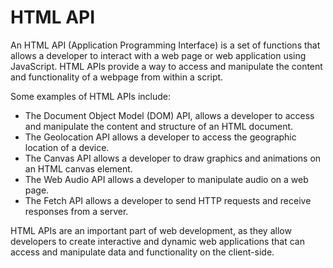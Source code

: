 # HTML API

An HTML API (Application Programming Interface) is a set of functions that allows a developer to interact with a web page or web application using JavaScript. HTML APIs provide a way to access and manipulate the content and functionality of a webpage from within a script.

Some examples of HTML APIs include:

* The Document Object Model (DOM) API, allows a developer to access and manipulate the content and structure of an HTML document.
* The Geolocation API allows a developer to access the geographic location of a device.
* The Canvas API allows a developer to draw graphics and animations on an HTML canvas element.
* The Web Audio API allows a developer to manipulate audio on a web page.
* The Fetch API allows a developer to send HTTP requests and receive responses from a server.

HTML APIs are an important part of web development, as they allow developers to create interactive and dynamic web applications that can access and manipulate data and functionality on the client-side.
